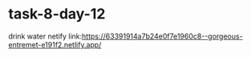 # task-8-day-12
drink water
netify link:https://63391914a7b24e0f7e1960c8--gorgeous-entremet-e191f2.netlify.app/
